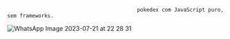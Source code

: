 
                                              pokedex com JavaScript puro, sem frameworks.
![WhatsApp Image 2023-07-21 at 22 28 31](https://github.com/B00rges/project-pokedex/assets/123204710/8a6c28c8-6f07-4fc2-abd9-aa5d772c5d41)
